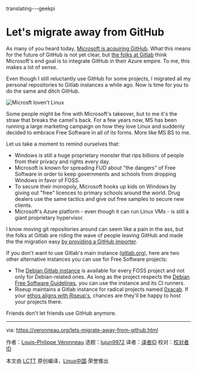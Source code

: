 translating---geekpi

Let's migrate away from GitHub
======
As many of you heard today, [Microsoft is acquiring GitHub][1]. What this means for the future of GitHub is not yet clear, but [the folks at Gitlab][2] think Microsoft's end goal is to integrate GitHub in their Azure empire. To me, this makes a lot of sense.

Even though I still reluctantly use GitHub for some projects, I migrated all my personal repositories to Gitlab instances a while ago. Now is time for you to do the same and ditch GitHub.

![Microsft loven't Linux][3]

Some people might be fine with Microsoft's takeover, but to me it's the straw that breaks the camel's back. For a few years now, MS has been running a large marketing campaign on how they love Linux and suddenly decided to embrace Free Software in all of its forms. More like MS BS to me.

Let us take a moment to remind ourselves that:

  * Windows is still a huge proprietary monster that rips billions of people from their privacy and rights every day.
  * Microsoft is known for spreading FUD about "the dangers" of Free Software in order to keep governments and schools from dropping Windows in favor of FOSS.
  * To secure their monopoly, Microsoft hooks up kids on Windows by giving out "free" licences to primary schools around the world. Drug dealers use the same tactics and give out free samples to secure new clients.
  * Microsoft's Azure platform - even though it can run Linux VMs - is still a giant proprietary hypervisor.



I know moving git repositories around can seem like a pain in the ass, but the folks at Gitlab are riding the wave of people leaving GitHub and made the the migration easy [by providing a GitHub importer][4].

If you don't want to use Gitlab's main instance ([gitlab.org][5]), here are two other alternative instances you can use for Free Software projects:

  * The [Debian Gitlab instance][6] is available for every FOSS project and not only for Debian-related ones. As long as the project respects the [Debian Free Software Guidelines][7], you can use the instance and its CI runners.
  * Riseup maintains a Gitlab instance for radical projects named [0xacab][8]. If your [ethos aligns with Riseup's][9], chances are they'll be happy to host your projects there.



Friends don't let friends use GitHub anymore.

--------------------------------------------------------------------------------

via: https://veronneau.org/lets-migrate-away-from-github.html

作者：[Louis-Philippe Véronneau][a]
选题：[lujun9972](https://github.com/lujun9972)
译者：[译者ID](https://github.com/译者ID)
校对：[校对者ID](https://github.com/校对者ID)

本文由 [LCTT](https://github.com/LCTT/TranslateProject) 原创编译，[Linux中国](https://linux.cn/) 荣誉推出

[a]:https://veronneau.org/
[1]:https://www.bloomberg.com/news/articles/2018-06-03/microsoft-is-said-to-have-agreed-to-acquire-coding-site-github
[2]:https://about.gitlab.com/2018/06/03/microsoft-acquires-github/
[3]:https://veronneau.org/media/blog/2018-06-03/ms-lovent-linux.png (Microsoft loven't Linux)
[4]:https://docs.gitlab.com/ee/user/project/import/github.html
[5]:https://gitlab.org
[6]:https://salsa.debian.org
[7]:https://en.wikipedia.org/wiki/Debian_Free_Software_Guidelines
[8]:https://0xacab.org
[9]:https://riseup.net/en/about-us/politics
